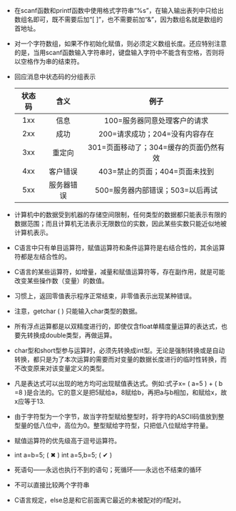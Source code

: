 - 在scanf函数和printf函数中使用格式字符串“%s”，在输入输出表列中只给出数组名即可，既不需要后加“[ ]”，也不需要前加“&”，因为数组名就是数组的首地址。 

- 对一个字符数组，如果不作初始化赋值，则必须定义数组长度。还应特别注意的是，当用scanf函数输入字符串时，键盘输入字符中不能含有空格，否则将以空格作为串的结束符。 

- 回应消息中状态码的分组表示

  | 状态码 |    含义    |                  例子                  |
  | :----: | :--------: | :------------------------------------: |
  |  1xx   |    信息    |      100=服务器同意处理客户的请求      |
  |  2xx   |    成功    |     200=请求成功；204=没有内容存在     |
  |  3xx   |   重定向   | 301=页面移动了；304=缓存的页面仍然有效 |
  |  4xx   |  客户错误  |     403=禁止的页面；404=页面未找到     |
  |  5xx   | 服务器错误 |    500=服务器内部错误；503=以后再试    |

- 计算机中的数据受到机器的存储空间限制，任何类型的数据都只能表示有限的数据范围；而且计算机无法表示无限数位的实数，因此某些实数只能近似地被计算机表示。 
- C语言中只有单目运算符，赋值运算符和条件运算符是右结合性的，其余运算符都是左结合性的。 
- C语言的某些运算符，如增量，减量和赋值运算符等，存在副作用，就是可能改变某些操作数（变量）的数值。 
- 习惯上，返回零值表示程序正常结束，非零值表示出现某种错误。 
- 注意，getchar ( ) 只能输入char类型的数据。 
- 所有浮点运算都是以双精度进行的，即使仅含float单精度量运算的表达式，也要先转换成double类型，再做运算。 
- char型和short型参与运算时，必须先转换成int型。无论是强制转换或是自动转换，都只是为了本次运算的需要而对变量的数据长度进行的临时性转换，而不改变原来对该变量定义的类型。 
- 凡是表达式可以出现的地方均可出现赋值表达式。例如:式子x= ( a=5 ) + ( b =8 )是合法的。它的意义是把5赋给a，8赋给b，再把a与b相加，和赋给x，故x应等于13. 
- 由于字符型为一个字节，故当字符型赋给整型时，将字符的ASCII码值放到整型量的低八位中，高位为0。整型赋给字符型，只把低八位赋给字符量。 
- 赋值运算符的优先级高于逗号运算符。 
- int a=b=5;  ( ✖ )   int a=5,b=5;   ( ✔ ) 
- 死语句——永远也执行不到的语句；死循环——永远也不结束的循环 
- 不可以直接比较两个字符串 
- C语言规定，else总是和它前面离它最近的未被配对的if配对。